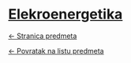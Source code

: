 # [Elekroenergetika](https://www.github.com/studosi-fer/ELEENEA)
[<- Stranica predmeta](https://www.fer.unizg.hr/predmet/ele_g)

[<- Povratak na listu predmeta](https://www.github.com/studosi/FER)
